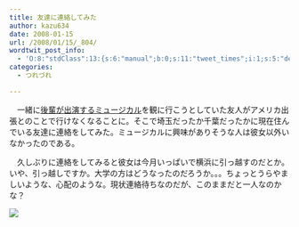 ```yaml
---
title: 友達に連絡してみた
author: kazu634
date: 2008-01-15
url: /2008/01/15/_804/
wordtwit_post_info:
  - 'O:8:"stdClass":13:{s:6:"manual";b:0;s:11:"tweet_times";i:1;s:5:"delay";i:0;s:7:"enabled";i:1;s:10:"separation";s:2:"60";s:7:"version";s:3:"3.7";s:14:"tweet_template";b:0;s:6:"status";i:2;s:6:"result";a:0:{}s:13:"tweet_counter";i:2;s:13:"tweet_log_ids";a:1:{i:0;i:3615;}s:9:"hash_tags";a:0:{}s:8:"accounts";a:1:{i:0;s:7:"kazu634";}}'
categories:
  - つれづれ

---
```

<div class="section">
<p>
    　一緒に<a href="http://homepage3.nifty.com/kazzcafe/family/" onclick="__gaTracker('send', 'event', 'outbound-article', 'http://homepage3.nifty.com/kazzcafe/family/', '後輩が出演するミュージカル');" target="_blank">後輩が出演するミュージカル</a>を観に行こうとしていた友人がアメリカ出張とのことで行けなくなることに。そこで埼玉だったか千葉だったかに現在住んでいる友達に連絡をしてみた。ミュージカルに興味がありそうな人は彼女以外いなかったのである。
</p>
  
<p>
    　久しぶりに連絡をしてみると彼女は今月いっぱいで横浜に引っ越すのだとか。いや、引っ越しですか。大学の方はどうなったのだろうか。。。ちょっとうらやましいような、心配のような。現状連絡待ちなのだが、このままだと一人なのかな？
</p>
  
<p>
<center>
</center>
</p>
  
<p>
<a href="http://flickr.com/photos/artfulblogger/81712516/" onclick="__gaTracker('send', 'event', 'outbound-article', 'http://flickr.com/photos/artfulblogger/81712516/', '');" title="Ballet Recital"><img src="http://farm1.static.flickr.com/40/81712516_c252d94ff0_m.jpg" /></a>
</p></p>
</div>